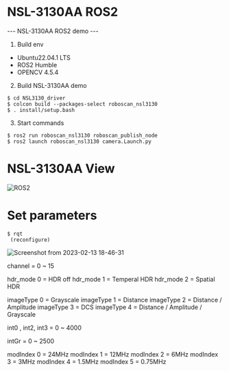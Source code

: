 # NSL-3130AA ROS2
--- NSL-3130AA ROS2 demo ---

1. Build env
 - Ubuntu22.04.1 LTS
 - ROS2 Humble
 - OPENCV 4.5.4
 
 
2. Build NSL-3130AA demo
```
$ cd NSL3130_driver
$ colcon build --packages-select roboscan_nsl3130
$ . install/setup.bash
```
 
3. Start commands
```
$ ros2 run roboscan_nsl3130 roboscan_publish_node
$ ros2 launch roboscan_nsl3130 camera.Launch.py
```

# NSL-3130AA View


  ![ROS2](https://user-images.githubusercontent.com/106071093/218378867-6792ac7b-4b2f-4227-9fa3-ef833f0fc784.png)


# Set parameters
```
$ rqt
 (reconfigure)
```

![Screenshot from 2023-02-13 18-46-31](https://user-images.githubusercontent.com/106071093/218613496-e878af97-b103-4368-9c86-56e3085642bc.png)


channel = 0 ~ 15

hdr_mode 0 = HDR off
hdr_mode 1 = Temperal HDR
hdr_mode 2 = Spatial HDR

imageType 0 = Grayscale 
imageType 1 = Distance 
imageType 2 = Distance / Amplitude
imageType 3 = DCS
imageType 4 = Distance / Amplitude / Grayscale

int0 , int2, int3 = 0 ~ 4000

intGr = 0 ~ 2500

modIndex 0 = 24MHz
modIndex 1 = 12MHz
modIndex 2 = 6MHz
modIndex 3 = 3MHz
modIndex 4 = 1.5MHz
modIndex 5 = 0.75MHz


 



 
 
 
